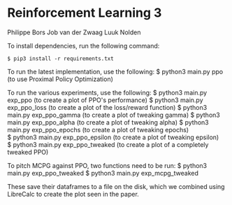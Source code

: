 # Reinforcement Learning 3
Philippe Bors
Job van der Zwaag
Luuk Nolden

To install dependencies, run the following command:

	$ pip3 install -r requirements.txt

To run the latest implementation, use the following:
	$ python3 main.py ppo			(to use Proximal Policy Optimization)
	
To run the various experiments, use the following:
	$ python3 main.py exp_ppo				(to create a plot of PPO's performance)
	$ python3 main.py exp_ppo_loss			(to create a plot of the loss/reward function)
	$ python3 main.py exp_ppo_gamma			(to create a plot of tweaking gamma)
	$ python3 main.py exp_ppo_alpha			(to create a plot of tweaking alpha)
	$ python3 main.py exp_ppo_epochs		(to create a plot of tweaking epochs)		
	$ python3 main.py exp_ppo_epsilon		(to create a plot of tweaking epsilon)				
	$ python3 main.py exp_ppo_tweaked		(to create a plot of a completely tweaked PPO)				

To pitch MCPG against PPO, two functions need to be run:
	$ python3 main.py exp_ppo_tweaked
	$ python3 main.py exp_mcpg_tweaked

These save their dataframes to a file on the disk, which we combined using LibreCalc to create the plot seen in the paper.